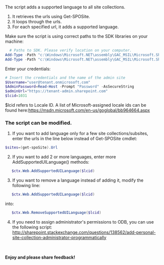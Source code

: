 The script adds a supported language to all site collections.

1. It retrieves the urls using Get-SPOSite.
2. It loops through the urls.
3. For each specified url, it adds a supported language.


Make sure the script is using correct paths to the SDK libraries on your machine:

```PowerShell
  # Paths to SDK. Please verify location on your computer. 
Add-Type -Path "c:\Windows\Microsoft.NET\assembly\GAC_MSIL\Microsoft.SharePoint.Client\v4.0_16.0.0.0__71e9bce111e9429c\Microsoft.SharePoint.Client.dll" 
Add-Type -Path "c:\Windows\Microsoft.NET\assembly\GAC_MSIL\Microsoft.SharePoint.Client.Runtime\v4.0_16.0.0.0__71e9bce111e9429c\Microsoft.SharePoint.Client.Runtime.dll"
``` 
 

 Enter your credentials:
```PowerShell
# Insert the credentials and the name of the admin site 
$Username="user@tenant.onmicrosoft.com" 
$AdminPassword=Read-Host -Prompt "Password" -AsSecureString 
$adminUrl="https://tenant-admin.sharepoint.com" 
$lcid=1031
```
$lcid refers to Locale ID. A list of Microsoft-assigned locale ids can be found here:https://msdn.microsoft.com/en-us/goglobal/bb964664.aspx 


### The script can be modified.

1. If you want to add language only for a few site collections/subsites, enter the urls in the line below instead of Get-SPOSite cmdlet:
```PowerShell
$sites=(get-spoSite).Url
``` 
 
 2. If you want to add 2 or more languages, enter more AddSupportedUILanguage() methods:
```PowerShell
   $ctx.Web.AddSupportedUILanguage($lcid)
```   
 
 3. If you want to remove a language instead of adding it, modify the following line:
```PowerShell
   $ctx.Web.AddSupportedUILanguage($lcid)
``` 
into:
```PowerShell
   $ctx.Web.RemoveSupportedUILanguage($lcid)
```   
 
 4. If you need to assign administrator's permissions to ODB, you can use the following script:
     http://sharepoint.stackexchange.com/questions/138562/add-personal-site-collection-administrator-programmatically


<br/><br/>
<b>Enjoy and please share feedback!</b>
